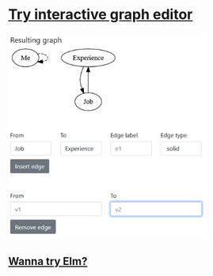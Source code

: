 # [Try interactive graph editor](https://br4ch1st0chr0n3.github.io/elm-graph-editor/)

<img src="./README/demo.png" width=400px height=auto;></img>

## [Wanna try Elm?](https://elm-lang.org/)
